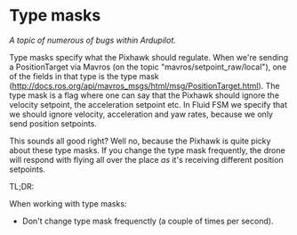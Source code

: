# Type masks 

*A topic of numerous of bugs within Ardupilot.* 

Type masks specify what the Pixhawk should regulate. When we're sending a PositionTarget via Mavros (on the topic 
"mavros/setpoint_raw/local"), one of the fields in that type is the type mask (http://docs.ros.org/api/mavros_msgs/html/msg/PositionTarget.html). The type mask is a flag where one can say that the Pixhawk should ignore the velocity 
setpoint, the acceleration setpoint etc. In Fluid FSM we specify that we should ignore velocity, acceleration and yaw 
rates, because we only send position setpoints.

This sounds all good right? Well no, because the Pixhawk is quite picky about these type masks. If you change the type 
mask frequently, the drone will respond with flying all over the place *as* it's receiving different position 
setpoints.

TL;DR:

When working with type masks:

* Don't change type mask frequenctly (a couple of times per second).